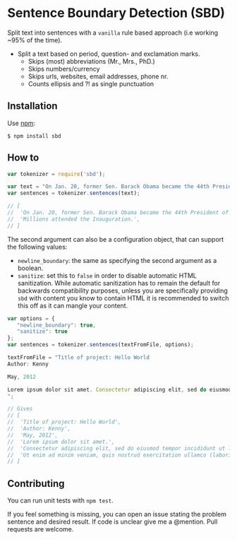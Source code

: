 Sentence Boundary Detection (SBD)
==================

Split text into sentences with a `vanilla` rule based approach (i.e working ~95% of the time).

* Split a text based on period, question- and exclamation marks.
    * Skips (most) abbreviations (Mr., Mrs., PhD.)
    * Skips numbers/currency
    * Skips urls, websites, email addresses, phone nr.
    * Counts ellipsis and ?! as single punctuation

## Installation

Use [npm](http://npmjs.org):

    $ npm install sbd


## How to

```javascript
var tokenizer = require('sbd');

var text = "On Jan. 20, former Sen. Barack Obama became the 44th President of the U.S. Millions attended the Inauguration.";
var sentences = tokenizer.sentences(text);

// [
//  'On Jan. 20, former Sen. Barack Obama became the 44th President of the U.S.',
//  'Millions attended the Inauguration.',
// ]
```


The second argument can also be a configuration object, that can support the following values:

* `newline_boundary`: the same as specifying the second argument as a boolean.
* `sanitize`: set this to `false` in order to disable automatic HTML sanitization. While automatic
  sanitization has to remain the default for backwards compatibility purposes, unless you are
  specifically providing `sbd` with content you know to contain HTML it is recommended to switch
  this off as it can mangle your content.

```javascript
var options = { 
   "newline_boundary": true, 
   "sanitize": true
};
var sentences = tokenizer.sentences(textFromFile, options);

textFromFile = "Title of project: Hello World
Author: Kenny

May, 2012

Lorem ipsum dolor sit amet. Consectetur adipiscing elit, sed do eiusmod tempor incididunt ut labore et dolore magna aliqua. Ut enim ad minim veniam, quis nostrud exercitation ullamco (laboris nisi?) ut aliquip ex ea commodo consequat.
";

// Gives
// [
//  'Title of project: Hello World',
//  'Author: Kenny',
//  'May, 2012',
//  'Lorem ipsum dolor sit amet.',
//  'Consectetur adipiscing elit, sed do eiusmod tempor incididunt ut labore et dolore magna aliqua.',
//  'Ut enim ad minim veniam, quis nostrud exercitation ullamco (laboris nisi?) ut aliquip ex ea commodo consequat.'
// ]
```


## Contributing

You can run unit tests with `npm test`. 

If you feel something is missing, you can open an issue stating the problem sentence and desired result. If code is unclear give me a @mention. Pull requests are welcome.
